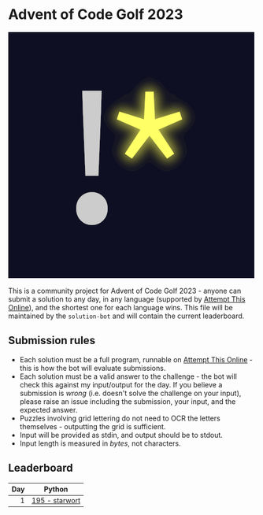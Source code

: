# Advent of Code Golf 2023

![Advent of Code Golf icon](./advent-of-code-golf.png)

This is a community project for Advent of Code Golf 2023 - anyone can submit a
solution to any day, in any language (supported by [Attempt This Online](https://ato.pxeger.com)),
and the shortest one for each language wins. This file will be maintained by the
`solution-bot` and will contain the current leaderboard.

## Submission rules

- Each solution must be a full program, runnable on [Attempt This Online](https://ato.pxeger.com) -
  this is how the bot will evaluate submissions.
- Each solution must be a valid answer to the challenge - the bot will check this
  against my input/output for the day. If you believe a submission is *wrong*
  (i.e. doesn't solve the challenge on your input), please raise an issue
  including the submission, your input, and the expected answer.
- Puzzles involving grid lettering do not need to OCR the letters themselves -
  outputting the grid is sufficient.
- Input will be provided as stdin, and output should be to stdout.
- Input length is measured in *bytes*, not characters.

## Leaderboard

Day | Python
--: | ---
1 | [195 - starwort](./solutions/1/Python)
